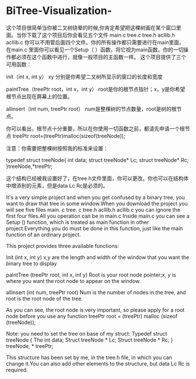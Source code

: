 # BiTree-Visualization-
这个项目很简单当你被二叉树绕晕的时候,你肯定希望把这棵树画在某个窗口里面。当你下载了这个项目后你会看见五个文件
main.c tree.c tree.h acllib.h acllib.c 你可以不用管后面四个文件。你的所有操作都只需要进行在main里面。
在main.c 里面你可以看见一个Setup（ ）函数，将它视为main函数。你的一切操作都必须在这个函数中进行，就像一般项目的主函数一样。
这个项目提供了三个可用函数：

init（int x, int y）
xy 分别是你希望二叉树所显示的窗口的长度和宽度

paintTree（treePtr root，int x，int y）
root是你的根节点指针；x，y是你希望根节点出现在屏幕上的位置。

allinsert（int num, treePtr root）
num是整棵树的节点数量，root是树的根节点。

你可以看出，根节点十分重要，所以在你使用一切函数之前，都请先申请一个根节点
	treePtr root=(treePtr)malloc(sizeof(treeNode));

注意：你需要把整棵树按照我的标准来设置：

typedef struct treeNode{
    int data;
    struct treeNode* Lc;
    struct treeNode* Rc;
}treeNode,*treePtr;

这个结构已经被我设置好了，在tree.h文件里面，你可以更改。你也可以在结构体中增添别的元素，但是data Lc Rc是必须的。

It's a very simple project and when you get confused by a binary tree, you want to draw that tree in some window.When you download the project you will see five files
main. c tree. c tree.h acllib.h acllib.c 
you can ignore the first four files.All you operation can be in main.c
Inside main.c you can see a Setup () function, which is treated as main function in other project.Everything you do must be done in this function, just like the main function of an ordinary project.

This project provides three available functions:

Init (int x, int y)
x,y are the length and width of the window that you want the binary tree to display

paintTree (treePtr root, int x, int y)
Root is your root node pointer;x, y is where you want the root node to appear on the window.

allinsert (int num, treePtr root)
Num is the number of nodes in the tree, and root is the root node of the tree.

As you can see, the root node is very important, so please apply for a root node before you use any function
treePtr root = (treePtr) malloc (sizeof (treeNode));

Note: you need to set the tree on base of my struct:
Typedef struct treeNode {
The int data;
Struct treeNode * Lc;
Struct treeNode * Rc;
} treeNode, * treePtr;

This structure has been set by me, in the tree.h file, in which you can change it.You can also add other elements to the structure, but data Lc Rc is required.
